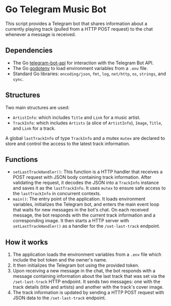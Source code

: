 # Go Telegram Music Bot

This script provides a Telegram bot that shares information about a currently playing track (pulled from a HTTP POST request) to the chat whenever a message is received. 

## Dependencies

- The Go [telegram-bot-api](https://github.com/go-telegram-bot-api/telegram-bot-api) for interaction with the Telegram Bot API.
- The Go [godotenv](https://github.com/joho/godotenv) to load environment variables from a `.env` file.
- Standard Go libraries: `encoding/json`, `fmt`, `log`, `net/http`, `os`, `strings`, and `sync`.

## Structures

Two main structures are used:

- `ArtistInfo`: which includes `Title` and `Link` for a music artist.
- `TrackInfo`: which includes `Artists` (a slice of `ArtistInfo`), `Image`, `Title`, and `Link` for a track.

A global `lastTrackInfo` of type `TrackInfo` and a mutex `mutex` are declared to store and control the access to the latest track information.

## Functions

- `setLastTrackHandler()`: This function is a HTTP handler that receives a POST request with JSON body containing track information. After validating the request, it decodes the JSON into a `TrackInfo` instance and saves it as the `lastTrackInfo`. It uses `mutex` to ensure safe access to the `lastTrackInfo` in concurrent contexts.
- `main()`: The entry point of the application. It loads environment variables, initializes the Telegram bot, and enters the main event loop that waits for new messages in the bot's chat. On each received message, the bot responds with the current track information and a corresponding image. It then starts a HTTP server with `setLastTrackHandler()` as a handler for the `/set-last-track` endpoint.

## How it works

1. The application loads the environment variables from a `.env` file which include the bot token and the owner's name.
2. It then initializes the Telegram bot using the provided token.
3. Upon receiving a new message in the chat, the bot responds with a message containing information about the last track that was set via the `/set-last-track` HTTP endpoint. It sends two messages: one with the track details (title and artists) and another with the track's cover image.
4. The track information is updated by sending a HTTP POST request with JSON data to the `/set-last-track` endpoint.
